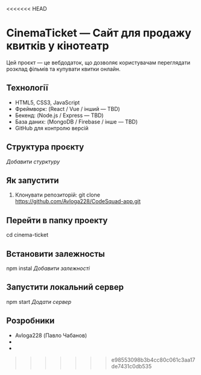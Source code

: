 <<<<<<< HEAD
# CinemaTicket — Сайт для продажу квитків у кінотеатр
Цей проєкт — це вебдодаток, що дозволяє користувачам переглядати розклад фільмів та купувати квитки онлайн.

## Технології
- HTML5, CSS3, JavaScript
- Фреймворк: (React / Vue / інший — TBD)
- Бекенд: (Node.js / Express — TBD)
- База даних: (MongoDB / Firebase / інше — TBD)
- GitHub для контролю версій

## Структура проєкту
*Добавити стурктуру*

## Як запустити
1. Клонувати репозиторій:
git clone https://github.com/Avloga228/CodeSquad-app.git

## Перейти в папку проекту
cd cinema-ticket

## Встановити залежносты
npm instal *Добавити залежності*

## Запустити локальний сервер
npm start *Додати сервер*

## Розробники
- Avloga228 (Павло Чабанов)
-
-

>>>>>>> e98553098b3b4cc80c061c3aa17de7431c0db535

